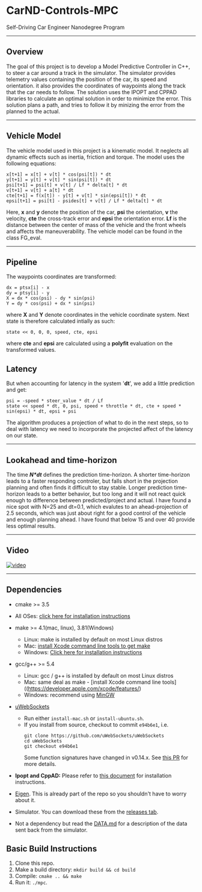 # CarND-Controls-MPC
Self-Driving Car Engineer Nanodegree Program

---


## Overview
The goal of this project is to develop a Model Predictive Controller in C++, to steer a car around a track in the simulator. The simulator provides telemetry values containing the position of the car, its speed and orientation. it also provides the coordinates of waypoints along the track that the car needs to follow. The solution uses the IPOPT and CPPAD libraries to calculate an optimal solution in order to minimize the error. This solution plans a path, and tries to follow it by minizing the error from the planned to the actual.

---
## Vehicle Model
The vehicle model used in this project is a kinematic model. It neglects all dynamic effects such as inertia, friction and torque. The model uses the following equations:

    x[t+1] = x[t] + v[t] * cos(psi[t]) * dt
    y[t+1] = y[t] + v[t] * sin(psi[t]) * dt
    psi[t+1] = psi[t] + v[t] / Lf * delta[t] * dt
    v[t+1] = v[t] + a[t] * dt
    cte[t+1] = f(x[t]) - y[t] + v[t] * sin(epsi[t]) * dt
    epsi[t+1] = psi[t] - psides[t] + v[t] / Lf * delta[t] * dt

Here, **x** and **y** denote the position of the car, **psi** the orientation, **v** the velocity, **cte** the cross-track error and **epsi** the orientation error. **Lf** is the distance between the center of mass of the vehicle and the front wheels and affects the maneuverability. The vehicle model can be found in the class FG_eval.

---
## Pipeline
The waypoints coordinates are transformed:

    dx = ptsx[i] - x
    dy = ptsy[i] - y
    X = dx * cos(psi) - dy * sin(psi)
    Y = dy * cos(psi) + dx * sin(psi)

where **X** and **Y** denote coordinates in the vehicle coordinate system. Next state is therefore calculated intially as such:

    state << 0, 0, 0, speed, cte, epsi

where **cte** and **epsi** are calculated using a **polyfit** evaluation on the transformed values.

## Latency
But when accounting for latency in the system '**dt**', we add a little prediction and get:

    psi = -speed * steer_value * dt / Lf
    state << speed * dt, 0, psi, speed + throttle * dt, cte + speed * sin(epsi) * dt, epsi + psi

The algorithm produces a projection of what to do in the next steps, so to deal with latency we need to incorporate the projected affect of the latency on our state.

---
## Lookahead and time-horizon
The time **_N*dt_** defines the prediction time-horizon. A shorter time-horizon leads to a faster responding controler, but falls short in the projection planning and often finds it difficult to stay stable. Longer prediction time-horizon leads to a better behavior, but too long and it will not react quick enough to difference between predicted/project and actual. I have found a nice spot with N=25 and dt=0.1, which evalutes to an ahead-projection of 2.5 seconds, which was just about right for a good control of the vehicle and enough planning ahead. I have found that below 15 and over 40 provide less optimal results.

---
## Video
[![video](https://img.youtube.com/vi/oCmpK5mJQYk/0.jpg)](https://youtu.be/oCmpK5mJQYk)

---

## Dependencies

* cmake >= 3.5
 * All OSes: [click here for installation instructions](https://cmake.org/install/)
* make >= 4.1(mac, linux), 3.81(Windows)
  * Linux: make is installed by default on most Linux distros
  * Mac: [install Xcode command line tools to get make](https://developer.apple.com/xcode/features/)
  * Windows: [Click here for installation instructions](http://gnuwin32.sourceforge.net/packages/make.htm)
* gcc/g++ >= 5.4
  * Linux: gcc / g++ is installed by default on most Linux distros
  * Mac: same deal as make - [install Xcode command line tools]((https://developer.apple.com/xcode/features/)
  * Windows: recommend using [MinGW](http://www.mingw.org/)
* [uWebSockets](https://github.com/uWebSockets/uWebSockets)
  * Run either `install-mac.sh` or `install-ubuntu.sh`.
  * If you install from source, checkout to commit `e94b6e1`, i.e.
    ```
    git clone https://github.com/uWebSockets/uWebSockets
    cd uWebSockets
    git checkout e94b6e1
    ```
    Some function signatures have changed in v0.14.x. See [this PR](https://github.com/udacity/CarND-MPC-Project/pull/3) for more details.

* **Ipopt and CppAD:** Please refer to [this document](https://github.com/udacity/CarND-MPC-Project/blob/master/install_Ipopt_CppAD.md) for installation instructions.
* [Eigen](http://eigen.tuxfamily.org/index.php?title=Main_Page). This is already part of the repo so you shouldn't have to worry about it.
* Simulator. You can download these from the [releases tab](https://github.com/udacity/self-driving-car-sim/releases).
* Not a dependency but read the [DATA.md](./DATA.md) for a description of the data sent back from the simulator.


## Basic Build Instructions

1. Clone this repo.
2. Make a build directory: `mkdir build && cd build`
3. Compile: `cmake .. && make`
4. Run it: `./mpc`.

